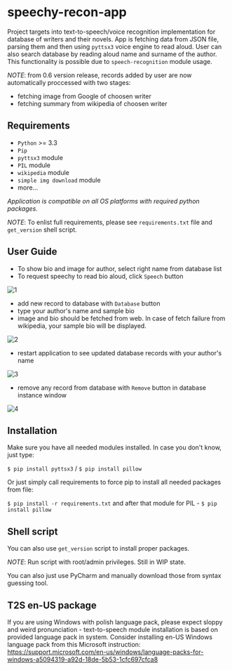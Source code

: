 # speechy-recon-app
Project targets into text-to-speech/voice recognition implementation for database of writers and their novels.
App is fetching data from JSON file, parsing them and then using `pyttsx3` voice engine to read aloud. 
User can also search database by reading aloud name and surname of the author. This functionality is possible due to `speech-recognition` module usage.

*NOTE*: from 0.6 version release, records added by user are now automatically proccessed with two stages:
* fetching image from Google of choosen writer
* fetching summary from wikipedia of choosen writer

## Requirements
* `Python` >= 3.3
* `Pip`
* `pyttsx3` module
* `PIL` module
* `wikipedia` module
* `simple img download` module
* more...

*Application is compatible on all OS platforms with required python packages.*

*NOTE*: To enlist full requirements, please see `requirements.txt` file and `get_version` shell script.

## User Guide
* To show bio and image for author, select right name from database list
* To request speechy to read bio aloud, click `Speech` button

![1](https://user-images.githubusercontent.com/56960469/116743484-4ab10c80-a9f9-11eb-9808-01262fa88781.gif)

* add new record to database with `Database` button
* type your author's name and sample bio
* image and bio should be fetched from web. In case of fetch failure from wikipedia, your sample bio will be displayed.

![2](https://user-images.githubusercontent.com/56960469/116743851-cc089f00-a9f9-11eb-8af2-fa1b5adc85a2.gif)

* restart application to see updated database records with your author's name

![3](https://user-images.githubusercontent.com/56960469/116743916-e3478c80-a9f9-11eb-9efd-99068b591092.gif)

* remove any record from database with `Remove` button in database instance window

![4](https://user-images.githubusercontent.com/56960469/116743963-f6f2f300-a9f9-11eb-8b1f-8dc42c7346cc.gif)

## Installation
Make sure you have all needed modules installed. In case you don't know, just type:


`$ pip install pyttsx3` / `$ pip install pillow` 

Or just simply call requirements to force pip to install all needed packages from file:

`$ pip install -r requirements.txt` and after that module for PIL - `$ pip install pillow`

## Shell script
You can also use `get_version` script to install proper packages. 

*NOTE*: Run script with root/admin privileges. Still in WIP state.

You can also just use PyCharm and manually download those from syntax guessing tool.

## T2S en-US package
If you are using Windows with polish language pack, please expect sloppy and weird pronunciation - text-to-speech module installation is based on provided language pack in system. Consider installing en-US Windows language pack from this Microsoft instruction: 
https://support.microsoft.com/en-us/windows/language-packs-for-windows-a5094319-a92d-18de-5b53-1cfc697cfca8
